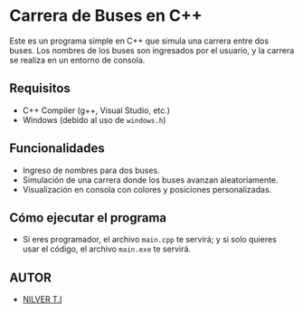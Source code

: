 # Carrera de Buses en C++

Este es un programa simple en C++ que simula una carrera entre dos buses. Los nombres de los buses son ingresados por el usuario, y la carrera se realiza en un entorno de consola.

## Requisitos

- C++ Compiler (g++, Visual Studio, etc.)
- Windows (debido al uso de `windows.h`)

## Funcionalidades

- Ingreso de nombres para dos buses.
- Simulación de una carrera donde los buses avanzan aleatoriamente.
- Visualización en consola con colores y posiciones personalizadas.

## Cómo ejecutar el programa

- Si eres programador, el archivo `main.cpp` te servirá; y si solo quieres usar el código, el archivo `main.exe` te servirá.

## AUTOR

- [NILVER T.I](https://github.com/NilverTI)